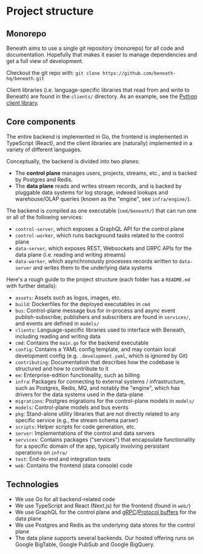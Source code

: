 # Project structure

## Monorepo

Beneath aims to use a single git repository (monorepo) for all code and documentation. Hopefully that makes it easier to manage dependencies and get a full view of development.

Checkout the git repo with: `git clone https://github.com/beneath-hq/beneath.git`

Client libraries (i.e. language-specific libraries that read from and write to Beneath) are found in the `clients/` directory. As an example, see the [Python client library](https://github.com/beneath-hq/beneath/tree/master/clients/python).

## Core components

The entire backend is implemented in Go, the frontend is implemented in TypeScript (React), and the client libraries are (naturally) implemented in a variety of different languages.

Conceptually, the backend is divided into two planes:

- The **control plane** manages users, projects, streams, etc., and is backed by Postgres and Redis.
- The **data plane** reads and writes stream records, and is backed by pluggable data systems for log storage, indexed lookups and warehouse/OLAP queries (known as the "engine", see `infra/engine/`).

The backend is compiled as one executable (`cmd/beneath/`) that can run one or all of the following services:

- `control-server`, which exposes a GraphQL API for the control plane
- `control-worker`, which runs background tasks related to the control plane
- `data-server`, which exposes REST, Websockets and GRPC APIs for the data plane (i.e. reading and writing streams)
- `data-worker`, which asynchronously processes records written to `data-server` and writes them to the underlying data systems

Here's a rough guide to the project structure (each folder has a `README.md` with further details):

- `assets`: Assets such as logos, images, etc.
- `build`: Dockerfiles for the deployed executables in `cmd`
- `bus`: Control-plane message bus for in-process and async event publish-subscribe; publishers and subscribers are found in `services/`, and events are defined in `models/`
- `clients`: Language-specific libraries used to interface with Beneath, including reading and writing data
- `cmd`: Contains the `main.go` for the backend executable
- `config`: Contains a YAML config template, and may contain local development config (e.g. `.development.yaml`, which is ignored by Git)
- `contributing`: Documentation that describes how the codebase is structured and how to contribute to it
- `ee`: Enterprise-edition functionality, such as billing
- `infra`: Packages for connecting to external systems / infrastructure, such as Postgres, Redis, MQ, and notably the "engine", which has drivers for the data systems used in the data-plane
- `migrations`: Postgres migrations for the control-plane models in `models/`
- `models`: Control-plane models and bus events
- `pkg`: Stand-alone utility libraries that are not directly related to any specific service (e.g., the stream schema parser)
- `scripts`: Helper scripts for code generation, etc.
- `server`: Implementations of the control and data servers
- `services`: Contains packages ("services") that encapsulate functionality for a specific domain of the app, typically involving persistant operations on `infra/`
- `test`: End-to-end and integration tests
- `web`: Contains the frontend (data console) code

## Technologies

- We use Go for all backend-related code
- We use TypeScript and React (Next.js) for the frontend (found in `web/`)
- We use GraphQL for the control plane and [gRPC](https://grpc.io/)/[Protocol buffers](https://developers.google.com/protocol-buffers/) for the data plane
- We use Postgres and Redis as the underlying data stores for the control plane
- The data plane supports several backends. Our hosted offering runs on Google BigTable, Google PubSub and Google BigQuery.
